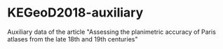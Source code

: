 # KEGeoD2018-auxiliary
Auxiliary data of the article "Assessing the planimetric accuracy of Paris atlases from the late 18th and 19th centuries"
